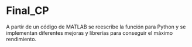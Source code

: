 # Final_CP
A partir de un código de MATLAB se reescribe la función para Python y se implementan diferentes mejoras y librerías para conseguir el máximo rendimiento.
